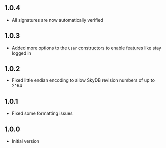 ## 1.0.4

- All signatures are now automatically verified
 
## 1.0.3

- Added more options to the `User` constructors to enable features like stay logged in

## 1.0.2

- Fixed little endian encoding to allow SkyDB revision numbers of up to 2^64

## 1.0.1

- Fixed some formatting issues

## 1.0.0

- Initial version
